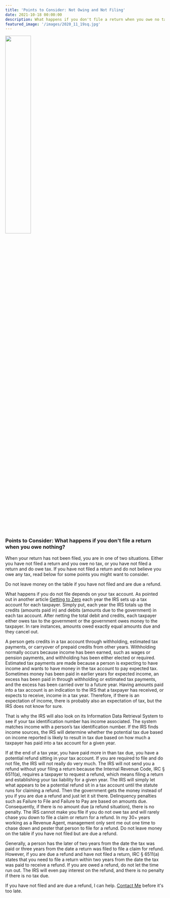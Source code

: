 ```yaml
---
title: 'Points to Consider: Not Owing and Not Filing'
date: 2021-10-18 00:00:00
description: What happens if you don't file a return when you owe no tax?
featured_image: '/images/2020_11_19sq.jpg' 
---
```


<img src="{{ site.baseurl }}/images/2020_11_19sq.jpg" width="40%">

### Points to Consider:  What happens if you don't file a return when you owe nothing?

When your return has not been filed, you are in one of two situations.  Either you have not filed a return and you owe no tax, or you have not filed a return and do owe tax.  If you have not filed a return and do not believe you owe any tax, read below for some points you might want to consider.

Do not leave money on the table if you have not filed and are due a refund.

What happens if you do not file depends on your tax account.  As pointed out in another article [Getting to Zero](https://forestmillercpa.com/resources/gettingtozero) each year the IRS sets up a tax account for each taxpayer.  Simply put, each year the IRS totals up the credits (amounts paid in) and debits (amounts due to the government) in each tax account.  After netting the total debit and credits, each taxpayer either owes tax to the government or the government owes money to the taxpayer.  In rare instances, amounts owed exactly equal amounts due and they cancel out.  

A person gets credits in a tax account through withholding, estimated tax payments, or carryover of prepaid credits from other years.  Withholding normally occurs because income has been earned, such as wages or pension payments, and withholding has been either elected or required.  Estimated tax payments are made because a person is expecting to have income and wants to have money in the tax account to pay expected tax.  Sometimes money has been paid in earlier years for expected income, an excess has been paid in through withholding or estimated tax payments, and the excess has been carried over to a future year.  Having amounts paid into a tax account is an indication to the IRS that a taxpayer has received, or expects to receive, income in a tax year.  Therefore, if there is an expectation of income, there is probably also an expectation of tax, but the IRS does not know for sure.

That is why the IRS will also look on its Information Data Retrieval System to see if your tax identification number has income associated.  The system matches income with a person’s tax identification number.  If the IRS finds income sources, the IRS will determine whether the potential tax due based on income reported is likely to result in tax due based on how much a taxpayer has paid into a tax account for a given year.  

If at the end of a tax year, you have paid more in than tax due, you have a potential refund sitting in your tax account.  If you are required to file and do not file, the IRS will not really do very much.  The IRS will not send you a refund without your filing a return because the Internal Revenue Code, IRC § 6511(a), requires a taxpayer to request a refund, which means filing a return and establishing your tax liability for a given year.  The IRS will simply let what appears to be a potential refund sit in a tax account until the statute runs for claiming a refund.  Then the government gets the money instead of you if you are due a refund and just let it sit there.  Delinquency penalties such as Failure to File and Failure to Pay are based on amounts due.  Consequently, if there is no amount due (a refund situation), there is no penalty.  The IRS cannot make you file if you do not owe tax and will rarely chase you down to file a claim or return for a refund.  In my 30+ years working as a Revenue Agent, management only sent me out one time to chase down and pester that person to file for a refund.  Do not leave money on the table if you have not filed but are due a refund.  

Generally, a person has the later of two years from the date the tax was paid or three years from the date a return was filed to file a claim for refund.  However, if you are due a refund and have not filed a return, IRC § 6511(a) states that you need to file a return within two years from the date the tax was paid to receive a refund.  If you are owed a refund, do not let the time run out.   The IRS will even pay interest on the refund, and there is no penalty if there is no tax due.

If you have not filed and are due a refund, I can help.  [Contact Me](http://forestmillercpa.com/contact) before it's too late.




